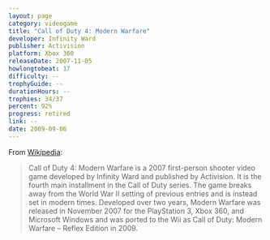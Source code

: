 ```yaml
---
layout: page
category: videogame
title: "Call of Duty 4: Modern Warfare"
developer: Infinity Ward
publisher: Activision
platform: Xbox 360
releaseDate: 2007-11-05
howlongtobeat: 17
difficulty: --
trophyGuide: --
durationHours: --
trophies: 34/37
percent: 92%
progress: retired
link: --
date: 2009-09-06
---
```


From [Wikipedia](https://en.wikipedia.org/wiki/Call_of_Duty_4:_Modern_Warfare):

> Call of Duty 4: Modern Warfare is a 2007 first-person shooter video game developed by Infinity Ward and published by Activision. It is the fourth main installment in the Call of Duty series. The game breaks away from the World War II setting of previous entries and is instead set in modern times. Developed over two years, Modern Warfare was released in November 2007 for the PlayStation 3, Xbox 360, and Microsoft Windows and was ported to the Wii as Call of Duty: Modern Warfare – Reflex Edition in 2009.
